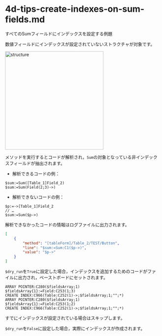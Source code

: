 # 4d-tips-create-indexes-on-sum-fields.md
すべてのSumフィールドにインデックスを設定する例題

数値フィールドにインデックスが設定されていないストラクチャが対象です。

<img width="320" alt="structure" src="https://user-images.githubusercontent.com/10509075/103191665-234a1600-4919-11eb-8dce-849a3b8447d0.png">

メソッドを実行するとコードが解析され，`Sum`の対象となっている非インデックスフィールドが抽出されます。

* 解析できるコードの例：

```4d
$sum:=Sum([Table_1]Field_2)
$sum:=Sum(Field(2;3)->)
```

* 解析できないコードの例：

```4d
$p:=->[Table_1]Field_2
// …
$sum:=Sum($p->)
```

解析できなかったコードの情報はログファイルに出力されます。

```json
[
	{
		"method": "[tableForm]/Table_2/TEST/Button",
		"line": "$sum:=Sum:C1($p->)",
		"value": "$p->"
	}
]
```

`$dry_run`を`True`に設定した場合，インデックスを追加するためのコードがファイルに出力され，ペーストボードにセットされます。

```4d
ARRAY POINTER:C280($fieldsArray;1)
$fieldsArray{1}:=Field:C253(1;3)
CREATE INDEX:C966(Table:C252(1)->;$fieldsArray;1;"";*)
ARRAY POINTER:C280($fieldsArray;1)
$fieldsArray{1}:=Field:C253(1;2)
CREATE INDEX:C966(Table:C252(1)->;$fieldsArray;1;"";*)
```

すでにインデックスが設定されている場合はスキップします。

`$dry_run`を`False`に設定した場合，実際にインデックスが作成されます。
